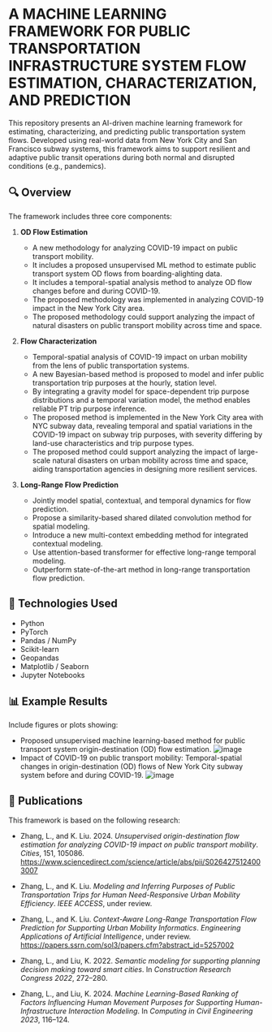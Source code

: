 # A MACHINE LEARNING FRAMEWORK FOR PUBLIC TRANSPORTATION INFRASTRUCTURE SYSTEM FLOW ESTIMATION, CHARACTERIZATION, AND PREDICTION

This repository presents an AI-driven machine learning framework for estimating, characterizing, and predicting public transportation system flows. Developed using real-world data from New York City and San Francisco subway systems, this framework aims to support resilient and adaptive public transit operations during both normal and disrupted conditions (e.g., pandemics).

## 🔍 Overview
The framework includes three core components:

1. **OD Flow Estimation**  
   - A new methodology for analyzing COVID-19 impact on public transport mobility.
   - It includes a proposed unsupervised ML method to estimate public transport system OD flows from boarding-alighting data.
   - It includes a temporal-spatial analysis method to analyze OD flow changes before and during COVID-19.
   - The proposed methodology was implemented in analyzing COVID-19 impact in the New York City area.
   - The proposed methodology could support analyzing the impact of natural disasters on public transport mobility across time and space.

2. **Flow Characterization**  
   - Temporal-spatial analysis of COVID-19 impact on urban mobility from the lens of public transportation systems.
   - A new Bayesian-based method is proposed to model and infer public transportation trip purposes at the hourly, station level.
   - By integrating a gravity model for space-dependent trip purpose distributions and a temporal variation model, the method enables reliable PT trip purpose inference.
   - The proposed method is implemented in the New York City area with NYC subway data, revealing temporal and spatial variations in the COVID-19 impact on subway trip purposes, with severity differing by land-use characteristics and trip purpose types.
   - The proposed method could support analyzing the impact of large-scale natural disasters on urban mobility across time and space, aiding transportation agencies in designing more resilient services.


3. **Long-Range Flow Prediction**  
   - Jointly model spatial, contextual, and temporal dynamics for flow prediction.
   - Propose a similarity-based shared dilated convolution method for spatial modeling.
   - Introduce a new multi-context embedding method for integrated contextual modeling.
   - Use attention-based transformer for effective long-range temporal modeling.
   - Outperform state-of-the-art method in long-range transportation flow prediction.


## 🧠 Technologies Used
- Python
- PyTorch 
- Pandas / NumPy
- Scikit-learn
- Geopandas
- Matplotlib / Seaborn
- Jupyter Notebooks

## 📊 Example Results
Include figures or plots showing:
- Proposed unsupervised machine learning-based method for public transport system origin-destination (OD) flow estimation.
  ![image](https://github.com/user-attachments/assets/35cad864-ec9b-454a-99b6-0d32285e33be)
- Impact of COVID-19 on public transport mobility: Temporal-spatial changes in origin-destination (OD) flows of New York City subway system before and during COVID-19.
  ![image](https://github.com/user-attachments/assets/3d6013bc-8667-4012-a094-22fab15f219c)


## 📄 Publications
This framework is based on the following research:
- Zhang, L., and K. Liu. 2024. *Unsupervised origin-destination flow estimation for analyzing COVID-19 impact on public transport mobility*. *Cities*, 151, 105086.
  https://www.sciencedirect.com/science/article/abs/pii/S0264275124003007
- Zhang, L., and K. Liu. *Modeling and Inferring Purposes of Public Transportation Trips for Human Need-Responsive Urban Mobility Efficiency*. *IEEE ACCESS*, under review.
- Zhang, L., and K. Liu. *Context-Aware Long-Range Transportation Flow Prediction for Supporting Urban Mobility Informatics*. *Engineering Applications of Artificial Intelligence*, under review.
  https://papers.ssrn.com/sol3/papers.cfm?abstract_id=5257002
  
- Zhang, L., and Liu, K. 2022. *Semantic modeling for supporting planning decision making toward smart cities*. In *Construction Research Congress 2022*, 272–280.
- Zhang, L., and Liu, K. 2024. *Machine Learning-Based Ranking of Factors Influencing Human Movement Purposes for Supporting Human-Infrastructure Interaction Modeling*. In *Computing in Civil Engineering 2023*, 116–124.
